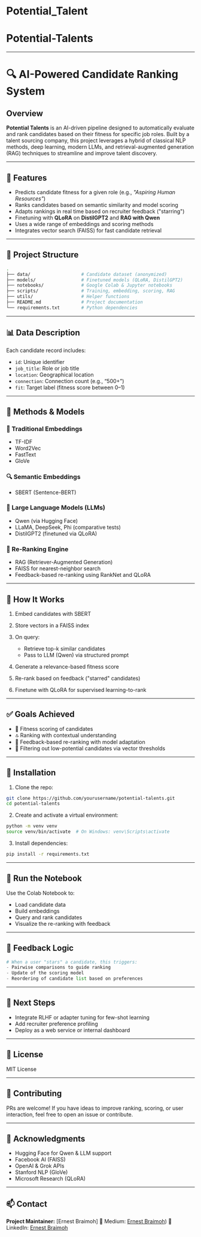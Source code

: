 # Potential_Talent

# Potential-Talents

---

# 🔍 AI-Powered Candidate Ranking System

## Overview

**Potential Talents** is an AI-driven pipeline designed to automatically evaluate and rank candidates based on their fitness for specific job roles. Built by a talent sourcing company, this project leverages a hybrid of classical NLP methods, deep learning, modern LLMs, and retrieval-augmented generation (RAG) techniques to streamline and improve talent discovery.

---

## 🚀 Features

* Predicts candidate fitness for a given role (e.g., *"Aspiring Human Resources"*)
* Ranks candidates based on semantic similarity and model scoring
* Adapts rankings in real time based on recruiter feedback ("starring")
* Finetuning with **QLoRA** on **DistilGPT2** and **RAG with Qwen**
* Uses a wide range of embeddings and scoring methods
* Integrates vector search (FAISS) for fast candidate retrieval

---

## 📁 Project Structure

```bash
.
├── data/                   # Candidate dataset (anonymized)
├── models/                 # Finetuned models (QLoRA, DistilGPT2)
├── notebooks/              # Google Colab & Jupyter notebooks
├── scripts/                # Training, embedding, scoring, RAG
├── utils/                  # Helper functions
├── README.md               # Project documentation
└── requirements.txt        # Python dependencies
```

---

## 📊 Data Description

Each candidate record includes:

* `id`: Unique identifier
* `job_title`: Role or job title
* `location`: Geographical location
* `connection`: Connection count (e.g., “500+”)
* `fit`: Target label (fitness score between 0–1)

---

## 🧠 Methods & Models

### 🔡 Traditional Embeddings

* TF-IDF
* Word2Vec
* FastText
* GloVe

### 🔍 Semantic Embeddings

* SBERT (Sentence-BERT)

### 🧠 Large Language Models (LLMs)

* Qwen (via Hugging Face)
* LLaMA, DeepSeek, Phi (comparative tests)
* DistilGPT2 (finetuned via QLoRA)

### 🔁 Re-Ranking Engine

* RAG (Retriever-Augmented Generation)
* FAISS for nearest-neighbor search
* Feedback-based re-ranking using RankNet and QLoRA

---

## 🧪 How It Works

1. Embed candidates with SBERT
2. Store vectors in a FAISS index
3. On query:

   * Retrieve top-k similar candidates
   * Pass to LLM (Qwen) via structured prompt
4. Generate a relevance-based fitness score
5. Re-rank based on feedback ("starred" candidates)
6. Finetune with QLoRA for supervised learning-to-rank

---

## ✅ Goals Achieved

* 🎯 Fitness scoring of candidates
* 🔝 Ranking with contextual understanding
* 🔁 Feedback-based re-ranking with model adaptation
* 🚫 Filtering out low-potential candidates via vector thresholds

---

## 🔧 Installation

1. Clone the repo:

```bash
git clone https://github.com/yourusername/potential-talents.git
cd potential-talents
```

2. Create and activate a virtual environment:

```bash
python -m venv venv
source venv/bin/activate  # On Windows: venv\Scripts\activate
```

3. Install dependencies:

```bash
pip install -r requirements.txt
```

---

## 📓 Run the Notebook

Use the Colab Notebook to:

* Load candidate data
* Build embeddings
* Query and rank candidates
* Visualize the re-ranking with feedback

---

## 💬 Feedback Logic

```python
# When a user "stars" a candidate, this triggers:
- Pairwise comparisons to guide ranking
- Update of the scoring model
- Reordering of candidate list based on preferences
```

---

## 📌 Next Steps

* Integrate RLHF or adapter tuning for few-shot learning
* Add recruiter preference profiling
* Deploy as a web service or internal dashboard

---

## 📜 License

MIT License

---

## 🤝 Contributing

PRs are welcome! If you have ideas to improve ranking, scoring, or user interaction, feel free to open an issue or contribute.

---

## 🙌 Acknowledgments

* Hugging Face for Qwen & LLM support
* Facebook AI (FAISS)
* OpenAI & Grok APIs
* Stanford NLP (GloVe)
* Microsoft Research (QLoRA)

---

## 📫 Contact

**Project Maintainer:** \[Ernest Braimoh]
📧 Medium: [Ernest Braimoh](https://medium.com/@akindream/automating-talent-discovery-with-ai-ranking-potential-candidates-using-nlp-llms-and-rag-ab86fbb218e0))
🔗 LinkedIn: [Ernest Braimoh](https://linkedin.com/in/ernest-braimoh)
